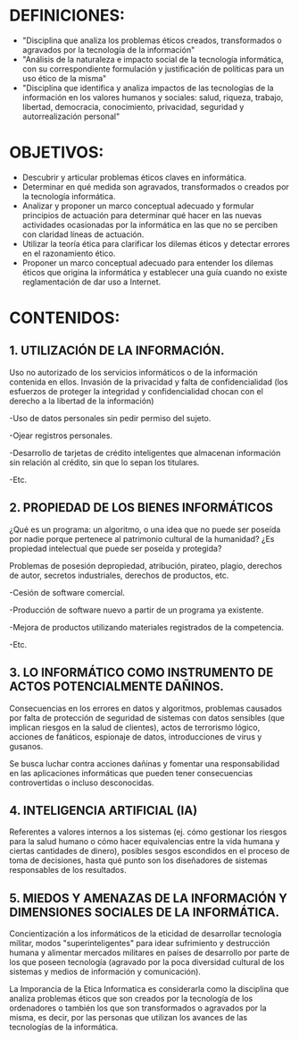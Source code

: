 # DEFINICIONES:
* "Disciplina que analiza los problemas éticos creados, transformados o agravados por la tecnología de la información"
* "Análisis de la naturaleza e impacto social de la tecnología informática, con su correspondiente formulación y justificación de políticas para un uso ético de la misma"
* "Disciplina que identifica y analiza impactos de las tecnologías de la información en los valores humanos y sociales: salud, riqueza, trabajo, libertad, democracia, conocimiento, privacidad, seguridad y autorrealización personal"

# OBJETIVOS: 
* Descubrir y articular problemas éticos claves en informática. 
* Determinar en qué medida son agravados, transformados o creados por la tecnología informática. 
* Analizar y proponer un marco conceptual adecuado y formular principios de actuación para determinar qué hacer en las nuevas actividades ocasionadas por la informática en las que no se perciben con claridad líneas de actuación. 
* Utilizar la teoría ética para clarificar los dilemas éticos y detectar errores en el razonamiento ético. 
* Proponer un marco conceptual adecuado para entender los dilemas éticos  que origina la informática y establecer una guía cuando no existe reglamentación de dar uso a Internet. 

# CONTENIDOS: 
## 1. UTILIZACIÓN DE LA INFORMACIÓN. 
Uso no autorizado de los servicios informáticos o de la información contenida en ellos. Invasión de la privacidad y falta de confidencialidad (los esfuerzos de proteger la integridad y confidencialidad chocan con el derecho a la libertad de la información)

-Uso de datos personales sin pedir permiso del sujeto. 

-Ojear registros personales.

-Desarrollo de tarjetas de crédito inteligentes que almacenan información sin relación al crédito, sin que lo sepan los titulares. 

-Etc. 

## 2. PROPIEDAD DE LOS BIENES INFORMÁTICOS
¿Qué es un programa: un algoritmo, o una idea que no puede ser poseída por nadie porque pertenece al patrimonio cultural de la humanidad? ¿Es propiedad intelectual que puede ser poseída y protegida?

Problemas de posesión depropiedad, atribución, pirateo, plagio, derechos de autor, secretos industriales, derechos de productos, etc. 

-Cesión de software comercial. 

-Producción de software nuevo a partir de un programa ya existente. 

-Mejora de productos utilizando materiales registrados de la competencia. 

-Etc. 

## 3. LO INFORMÁTICO COMO INSTRUMENTO DE ACTOS POTENCIALMENTE DAÑINOS. 
Consecuencias en los errores en datos y algoritmos, problemas causados por falta de protección de seguridad de sistemas con datos sensibles (que implican riesgos en la salud de clientes), actos de terrorismo lógico, acciones de fanáticos, espionaje de datos, introducciones de virus y gusanos. 

Se busca luchar contra acciones dañinas y fomentar una responsabilidad en las aplicaciones informáticas que pueden tener consecuencias controvertidas o incluso desconocidas. 

## 4. INTELIGENCIA ARTIFICIAL (IA) 
Referentes a valores internos a los sistemas (ej. cómo gestionar los riesgos para la salud humano o cómo hacer equivalencias entre la vida humana y ciertas cantidades de dinero), posibles sesgos escondidos en el proceso de toma de decisiones, hasta qué punto son los diseñadores de sistemas responsables de los resultados. 

## 5. MIEDOS Y AMENAZAS DE LA INFORMACIÓN Y DIMENSIONES SOCIALES DE LA INFORMÁTICA. 
Concientización a los informáticos de la eticidad de desarrollar tecnología militar, modos "superinteligentes" para idear sufrimiento y destrucción humana y alimentar mercados militares en países de desarrollo por parte de los que poseen tecnología (agravado por la poca diversidad cultural de los sistemas y medios de información y comunicación).

La Imporancia de  la Etica Informatica
es considerarla como la disciplina que analiza problemas éticos que son creados por la tecnología de los ordenadores o también los que son transformados o agravados por la misma, es decir, por las personas que utilizan los avances de las tecnologías de la informática.
